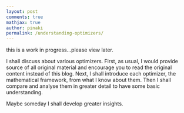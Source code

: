 ```yaml
---
layout: post
comments: true
mathjax: true
author: pinaki
permalink: /understanding-optimizers/
---
```


this is a work in progress...please view later.

I shall discuss about various optimizers. First, as usual, I would provide source of all original material and encourage you to read the original content instead of this blog. Next, I shall introduce each optimizer, the mathematical framework, from what I know about them. Then I shall compare and analyse them in greater detail to have some basic understanding.

Maybe someday I shall develop greater insights.
